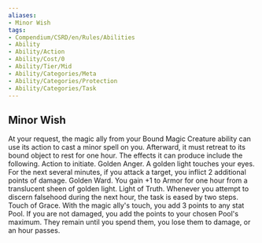 ```yaml
---
aliases:
- Minor Wish
tags:
- Compendium/CSRD/en/Rules/Abilities
- Ability
- Ability/Action
- Ability/Cost/0
- Ability/Tier/Mid
- Ability/Categories/Meta
- Ability/Categories/Protection
- Ability/Categories/Task
---
```


  
## Minor Wish  
At your request, the magic ally from your Bound Magic Creature ability can use its action to cast a minor spell on you. Afterward, it must retreat to its bound object to rest for one hour. The effects it can produce include the following. Action to initiate. Golden Anger. A golden light touches your eyes. For the next several minutes, if you attack a target, you inflict 2 additional points of damage. Golden Ward. You gain +1 to Armor for one hour from a translucent sheen of golden light. Light of Truth. Whenever you attempt to discern falsehood during the next hour, the task is eased by two steps. Touch of Grace. With the magic ally's touch, you add 3 points to any stat Pool. If you are not damaged, you add the points to your chosen Pool's maximum. They remain until you spend them, you lose them to damage, or an hour passes.